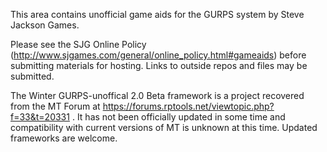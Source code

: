 This area contains unofficial game aids for the GURPS system by Steve Jackson Games.

Please see the SJG Online Policy (http://www.sjgames.com/general/online_policy.html#gameaids) before submitting materials for hosting.  Links to outside repos and files may be submitted.

The Winter GURPS-unoffical 2.0 Beta framework is a project recovered from the MT Forum at https://forums.rptools.net/viewtopic.php?f=33&t=20331 .  It has not been officially updated in some time and compatibility with current versions of MT is unknown at this time.  Updated frameworks are welcome.